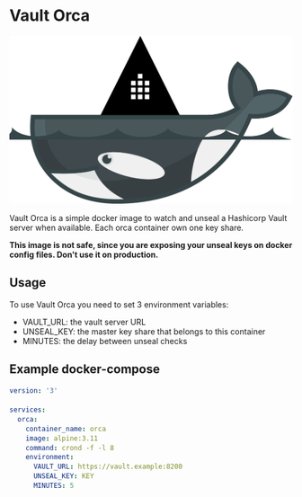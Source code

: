 # Vault Orca
![vault orca](./orca.svg?raw=true "Vault Orca")

Vault Orca is a simple docker image to watch and unseal a Hashicorp Vault server when available.
Each orca container own one key share.

**This image is not safe, since you are exposing your unseal keys on docker config files. Don't use it on production.**

## Usage

To use Vault Orca you need to set 3 environment variables:
- VAULT_URL: the vault server URL
- UNSEAL_KEY: the master key share that belongs to this container
- MINUTES: the delay between unseal checks

## Example docker-compose

```yml
version: '3'

services:
  orca:
    container_name: orca
    image: alpine:3.11
    command: crond -f -l 8
    environment:
      VAULT_URL: https://vault.example:8200
      UNSEAL_KEY: KEY
      MINUTES: 5
```
